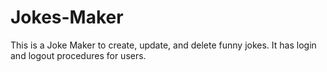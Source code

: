 # Jokes-Maker
This is a Joke Maker to create, update, and delete funny jokes. It has login and logout procedures for users.
